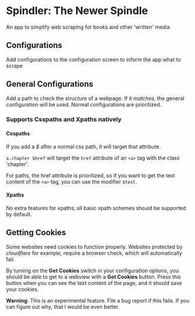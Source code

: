 # __Spindler: The Newer Spindle__
An app to simplify web scraping for books and other 'written' media

## Configurations
Add configurations to the configuration screen to inform the app what to scrape

## General Configurations
Add a path to check the structure of a webpage. If it _matches_, the general configuration will be used. Normal configurations are prioritized.

### Supports Csspaths and Xpaths natively
#### Csspaths

If you add a _$_ after a normal css path, it will target that attribute.

`a.chapter $href` will target the `href` attribute of an `<a>` tag with the class 'chapter'.

For paths, the href attribute is prioritized, so if you want to get the text content of the `<a>` tag, you can use the modifier `$text`.

#### Xpaths

No extra features for xpaths; all basic xpath schemes should be supported by default.

## Getting Cookies

Some websites need cookies to function properly. Websites protected by _cloudflare_ for example, require a browser check, which will automatically fail. 

By turning on the __Get Cookies__ switch in your configuration options, you should be able to get to a webview with a __Get Cookies__ button. Press this button when you can see the text content of the page, and it should save your cookies. 

__Warning__: This is an experimental feature. File a bug report if this fails. If you can figure out why, that I would be even better. 